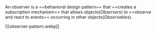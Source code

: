 An observer is a ==behavioral design pattern== that ==creates a subscription mechanism== that allows objects(*Observers*) to ==observe and react to events== occurring in other objects(*Observables*).

![[observer-pattern.webp]]